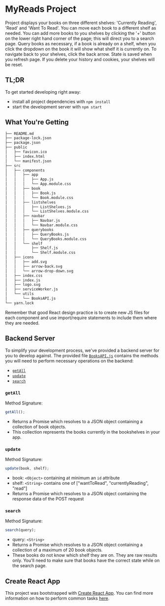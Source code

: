 # MyReads Project

Project displays your books on three different shelves: 'Currently Reading', 'Read' and 'Want To Read'. You can move each book to a different shelf as needed. You can add more books to you shelves by clicking the '+' button on the lower right hand corner of the page; this will direct you to a search page. Query books as necessary, if a book is already on a shelf, when you click the dropdown on the book it will show what shelf it is currently on. To navigate back to your shelves, click the back arrow. State is saved when you refresh page. If you delete your history and cookies, your shelves will be reset.

## TL;DR

To get started developing right away:

- install all project dependencies with `npm install`
- start the development server with `npm start`

## What You're Getting

```bash
├── README.md
├── package-lock.json
├── package.json
├── public
│   ├── favicon.ico
│   ├── index.html
│   └── manifest.json
├── src
│   ├── components
│   │   ├── app
│   │   │   ├── App.js
│   │   │   └── App.module.css
│   │   ├── book
│   │   │   ├── Book.js
│   │   │   └── Book.module.css
│   │   ├── listshelves
│   │   │   ├── ListShelves.js
│   │   │   └── ListShelves.module.css
│   │   ├── navbar
│   │   │   ├── Navbar.js
│   │   │   └── Navbar.module.css
│   │   ├── querybooks
│   │   │   ├── QueryBooks.js
│   │   │   └── QueryBooks.module.css
│   │   └── shelf
│   │       ├── Shelf.js
│   │       └── Shelf.module.css
│   ├── icons
│   │   ├── add.svg
│   │   ├── arrow-back.svg
│   │   └── arrow-drop-down.svg
│   ├── index.css
│   ├── index.js
│   ├── logo.svg
│   ├── serviceWorker.js
│   └── utils
│       └── BooksAPI.js
└── yarn.lock
```

Remember that good React design practice is to create new JS files for each component and use import/require statements to include them where they are needed.

## Backend Server

To simplify your development process, we've provided a backend server for you to develop against. The provided file [`BooksAPI.js`](src/BooksAPI.js) contains the methods you will need to perform necessary operations on the backend:

- [`getAll`](#getall)
- [`update`](#update)
- [`search`](#search)

### `getAll`

Method Signature:

```js
getAll();
```

- Returns a Promise which resolves to a JSON object containing a collection of book objects.
- This collection represents the books currently in the bookshelves in your app.

### `update`

Method Signature:

```js
update(book, shelf);
```

- book: `<Object>` containing at minimum an `id` attribute
- shelf: `<String>` contains one of ["wantToRead", "currentlyReading", "read"]
- Returns a Promise which resolves to a JSON object containing the response data of the POST request

### `search`

Method Signature:

```js
search(query);
```

- query: `<String>`
- Returns a Promise which resolves to a JSON object containing a collection of a maximum of 20 book objects.
- These books do not know which shelf they are on. They are raw results only. You'll need to make sure that books have the correct state while on the search page.

## Create React App

This project was bootstrapped with [Create React App](https://github.com/facebookincubator/create-react-app). You can find more information on how to perform common tasks [here](https://github.com/facebookincubator/create-react-app/blob/master/packages/react-scripts/template/README.md).
